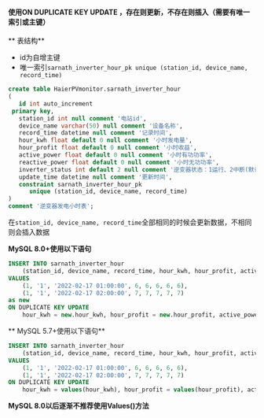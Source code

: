 #### 使用ON DUPLICATE KEY UPDATE ，存在则更新，不存在则插入（需要有唯一索引或主键）

** 表结构**

- id为自增主键
- 唯一索引`sarnath_inverter_hour_pk unique (station_id, device_name, record_time) `

```sql
create table HaierPVmonitor.sarnath_inverter_hour  
(  
   id int auto_increment  
 primary key,  
   station_id int null comment '电站id',  
   device_name varchar(50) null comment '设备名称',  
   record_time datetime null comment '记录时间',  
   hour_kwh float default 0 null comment '小时发电量',  
   hour_profit float default 0 null comment '小时收益',  
   active_power float default 0 null comment '小时有功功率',  
   reactive_power float default 0 null comment '小时无功功率',  
   inverter_status int default 2 null comment '逆变器状态：1运行、2中断(默认)、3故障',  
   update_time datetime null comment '更新时间',  
   constraint sarnath_inverter_hour_pk  
      unique (station_id, device_name, record_time)  
)  
comment '逆变器发电小时表';
```

在`station_id, device_name, record_time`全部相同的时候会更新数据，不相同则会插入数据

**MySQL 8.0+使用以下语句**
```sql
INSERT INTO sarnath_inverter_hour 
	(station_id, device_name, record_time, hour_kwh, hour_profit, active_power, reactive_power, inverter_status)  
VALUES 
	(1, '1', '2022-02-17 01:00:00', 6, 6, 6, 6, 6),
	(1, '1', '2022-02-17 02:00:00', 7, 7, 7, 7, 7)  
as new
ON DUPLICATE KEY UPDATE 
	hour_kwh = new.hour_kwh, hour_profit = new.hour_profit, active_power = new.active_power, reactive_power = new.reactive_power, inverter_status = new.inverter_status, update_time = new.update_time;
```

** MySQL 5.7+使用以下语句**

```sql
INSERT INTO sarnath_inverter_hour 
	(station_id, device_name, record_time, hour_kwh, hour_profit, active_power, reactive_power, inverter_status)  
VALUES 
	(1, '1', '2022-02-17 01:00:00', 6, 6, 6, 6, 6),
	(1, '1', '2022-02-17 02:00:00', 7, 7, 7, 7, 7)  
ON DUPLICATE KEY UPDATE 
	hour_kwh = values(hour_kwh), hour_profit = values(hour_profit), active_power = values(active_power), reactive_power = values(reactive_power), inverter_status = values(inverter_status), update_time = values(update_time);
```

**MySQL 8.0以后逐渐不推荐使用Values()方法**